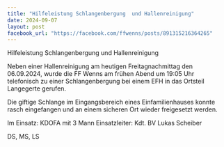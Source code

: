 ```yaml
---
title: "Hilfeleistung Schlangenbergung  und Hallenreinigung"
date: 2024-09-07
layout: post
facebook_url: "https://facebook.com/ffwenns/posts/891315216364265"
---
```


Hilfeleistung Schlangenbergung und Hallenreinigung 

Neben einer Hallenreinigung am heutigen Freitagnachmittag den 06.09.2024, wurde die FF Wenns am frühen Abend um 19:05 Uhr telefonisch zu einer Schlangenbergung bei einem EFH in das Ortsteil Langegerte gerufen. 

Die giftige Schlange im Eingangsbereich eines Einfamilienhauses konnte rasch eingefangen und an einem sicheren Ort wieder freigesetzt werden.

Im Einsatz:
 KDOFA mit 3 Mann
 Einsatzleiter: Kdt. BV Lukas Scheiber

 DS, MS, LS